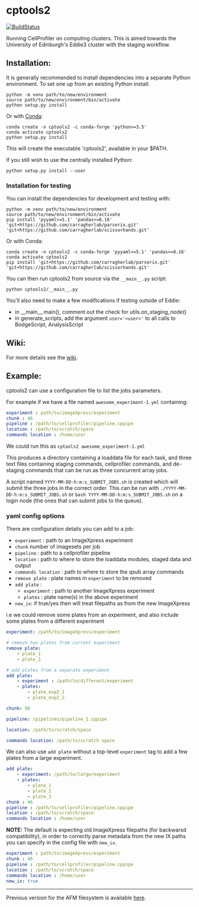 # cptools2

[![BuildStatus](https://travis-ci.org/CarragherLab/cptools2.svg?branch=master)](https://travis-ci.org/CarragherLab/cptools2)

Running CellProfiler on computing clusters. This is aimed towards the University of Edinburgh's Eddie3 cluster with the staging workflow.

## Installation:

It is generally recommended to install dependencies into a separate Python environment. To set one up from an existing Python install:

```
python -m venv path/to/new/environment
source path/to/new/environment/bin/activate
python setup.py install
```

Or with [Conda](https://conda-forge.org/):

```
conda create -n cptools2 -c conda-forge 'python>=3.5'
conda activate cptools2
python setup.py install
```

This will create the executable 'cptools2', available in your $PATH.

If you still wish to use the centrally installed Python:

`python setup.py install --user`


### Installation for testing

You can install the dependencies for development and testing with:

```
python -m venv path/to/new/environment
source path/to/new/environment/bin/activate
pip install 'pyyaml>=5.1' 'pandas>=0.16' 'git+https://github.com/carragherlab/parserix.git' 'git+https://github.com/carragherlab/scissorhands.git'
```

Or with Conda:

```
conda create -n cptools2 -c conda-forge 'pyyaml>=5.1' 'pandas>=0.16'
conda activate cptools2
pip install 'git+https://github.com/carragherlab/parserix.git' 'git+https://github.com/carragherlab/scissorhands.git'
```

You can then run cptools2 from source via the `__main__.py` script:

```
python cptools2/__main__.py
```

You'll also need to make a few modifications if testing outside of Eddie:

- in \_\_main\_\_.main(), comment out the check for utils.on_staging_node()
- in generate_scripts, add the argument `user='<user>'` to all calls to BodgeScript, AnalysisScript


## Wiki:
For more details see the [wiki](https://github.com/CarragherLab/cptools2/wiki).

## Example:

cptools2 can use a configuration file to list the jobs parameters.

For example if we have a file named `awesome_experiment-1.yml` containing:

```yaml
experiment : path/to/imageXpress/experiment
chunk : 46
pipeline : /path/to/cellprofiler/pipeline.cppipe
location : /path/to/scratch/space
commands location : /home/user
```

We could run this as `cptools2 awesome_experiment-1.yml`


This produces a directory containing a loaddata file for each task, and three text files containing staging commands, cellprofiler commands, and de-staging commands that can be run as three concurrent array jobs.

A script named `YYYY-MM-DD-h:m:s_SUBMIT_JOBS.sh` is created which will submit
the three jobs in the correct order. This can be run with
`./YYYY-MM-DD-h:m:s_SUBMIT_JOBS.sh` or `bash YYYY-MM-DD-h:m:s_SUBMIT_JOBS.sh`
on a login node (the ones that can submit jobs to the queue).

### yaml config options

There are configuration details you can add to a job:

- `experiment` : path to an ImageXpress experiment
- `chunk` number of imagesets per job
- `pipeline` : path to a cellprofiler pipeline
- `location` : path to where to store the loaddata modules, staged data and output
- `commands location` : path to where to store the qsub array commands
- `remove plate` : plate names in `experiment` to be removed
- `add plate` :
    - `experiment` : path to another ImageXpress experiment
    - `plates` : plate name(s) in the above experiment
- `new_ix`: if true/yes then will treat filepaths as from the new ImageXpress

i.e we could remove some plates from an experiment, and also include some plates from a different experiment

```yaml
experiment: /path/to/imageXpress/experiment

# remove two plates from current experiment
remove plate:
    - plate_1
    - plate_2

# add plates from a separate experiment
add plate:
    - experiment : /path/to/different/experiment
    - plates:
        - plate_exp2_1
        - plate_exp2_2

chunk: 96

pipeline: /pipelines/pipeline_1.cppipe

location: /path/to/scratch/space

commands location: /path/to/scratch space
```


We can also use `add plate` without a top-level `experiment` tag to add a few plates
from a large experiment.
```yaml
add plate:
    - experiment: /path/to/large/experiment
    - plates:
        - plate_1
        - plate_2
        - plate_3
chunk : 46
pipeline : /path/to/cellprofiler/pipeline.cppipe
location : /path/to/scratch/space
commands location : /home/user
```

**NOTE:** The default is expecting old ImageXpress filepaths (for backwarsd
compatibility), in order to correctly parse metadata from the new IX paths you
can specify in the config file with `new_ix`.
```yaml
experiment : path/to/imageXpress/experiment
chunk : 46
pipeline : /path/to/cellprofiler/pipeline.cppipe
location : /path/to/scratch/space
commands location : /home/user
new_ix: true
```


--------------------------

Previous version for the AFM filesystem is available [here](https://github.com/swarchal/CP_tools).


